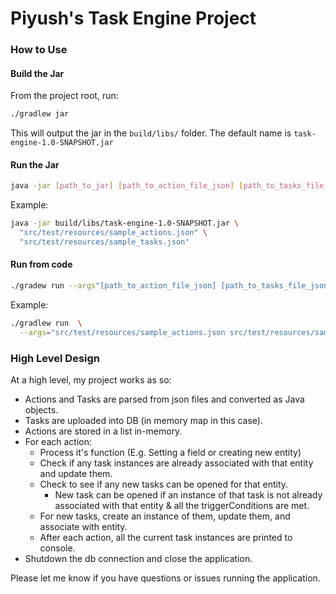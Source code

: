 # Piyush's Task Engine Project

### How to Use
#### Build the Jar
From the project root, run:
```bash
./gradlew jar
```
This will output the jar in the `build/libs/` folder. 
The default name is `task-engine-1.0-SNAPSHOT.jar`

#### Run the Jar
```bash
java -jar [path_to_jar] [path_to_action_file_json] [path_to_tasks_file_json]
```
Example:
```bash
java -jar build/libs/task-engine-1.0-SNAPSHOT.jar \
  "src/test/resources/sample_actions.json" \
  "src/test/resources/sample_tasks.json"
```

#### Run from code
```bash
./gradew run --args"[path_to_action_file_json] [path_to_tasks_file_json]"
```
Example:
```bash
./gradlew run  \
  --args="src/test/resources/sample_actions.json src/test/resources/sample_tasks.json"
```

### High Level Design
At a high level, my project works as so:
- Actions and Tasks are parsed from json files and converted as Java objects.
- Tasks are uploaded into DB (in memory map in this case).
- Actions are stored in a list in-memory.
- For each action:
  - Process it's function (E.g. Setting a field or creating new entity)
  - Check if any task instances are already associated with that entity and update them.
  - Check to see if any new tasks can be opened for that entity. 
    - New task can be opened if an instance of that task is not already associated with that entity & all the triggerConditions are met.
  - For new tasks, create an instance of them, update them, and associate with entity.
  - After each action, all the current task instances are printed to console.
- Shutdown the db connection and close the application.

Please let me know if you have questions or issues running the application.